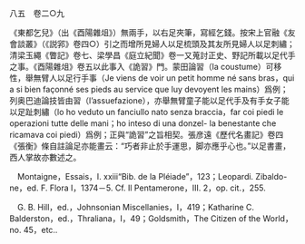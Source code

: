 八五　卷二○九

《東都乞兒》（出《酉陽雜俎》）無兩手，以右足夾筆，寫經乞錢。按宋上官融《友會談叢》（《説郛》卷四○）引之而增所見婦人以足梳頭及其友所見婦人以足刺繡；清梁玉繩《瞥記》卷七、梁學昌《庭立紀聞》卷一又蒐討正史、野記所載以足代手之事。《酉陽雜俎》卷五以此事入《詭習》門。蒙田論習（la coustume）可移性，舉無臂人以足行手事（Je viens de voir un petit homme né sans bras，qui a si bien façonné ses pieds au service que luy devoyent les mains）爲例；列奥巴迪論技皆由習（l’assuefazione），亦舉無臂童子能以足代手及有手女子能以足趾刺繡（lo ho veduto un fanciullo nato senza braccia，far coi piedi le operazioni tutte delle mani；ho inteso di una donzel-
la benestante che ricamava coi piedi）爲例；正與“詭習”之旨相契。張彦遠《歷代名畫記》卷四《張衡》條自註論足亦能畫云：“巧者非止於手運思，脚亦應乎心也。”以足書畫，西人掌故亦數述之。









　Montaigne，Essais，I. xxiii“Bib. de la Pléiade”，123；Leopardi. Zibaldo-
ne，ed. F. Flora I，1374－5. Cf. Il Pentamerone，III. 2，op. cit.，255.

　G. B. Hill，ed.，Johnsonian Miscellanies，I，419；Katharine C. Balderston，ed.，Thraliana，I，49；Goldsmith，The Citizen of the World，no. 45，etc..